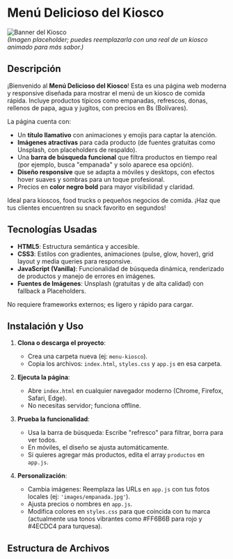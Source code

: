 # Menú Delicioso del Kiosco

![Banner del Kiosco](https://via.placeholder.com/800x200/FF6B6B/FFFFFF?text=🍔+Menú+Delicioso+del+Kiosco+🍔)  
*(Imagen placeholder; puedes reemplazarla con una real de un kiosco animado para más sabor.)*

## Descripción
¡Bienvenido al **Menú Delicioso del Kiosco**! Esta es una página web moderna y responsive diseñada para mostrar el menú de un kiosco de comida rápida. Incluye productos típicos como empanadas, refrescos, donas, rellenos de papa, agua y jugitos, con precios en Bs (Bolívares). 

La página cuenta con:
- Un **título llamativo** con animaciones y emojis para captar la atención.
- **Imágenes atractivas** para cada producto (de fuentes gratuitas como Unsplash, con placeholders de respaldo).
- Una **barra de búsqueda funcional** que filtra productos en tiempo real (por ejemplo, busca "empanada" y solo aparece esa opción).
- **Diseño responsive** que se adapta a móviles y desktops, con efectos hover suaves y sombras para un toque profesional.
- Precios en **color negro bold** para mayor visibilidad y claridad.

Ideal para kioscos, food trucks o pequeños negocios de comida. ¡Haz que tus clientes encuentren su snack favorito en segundos!

## Tecnologías Usadas
- **HTML5**: Estructura semántica y accesible.
- **CSS3**: Estilos con gradientes, animaciones (pulse, glow, hover), grid layout y media queries para responsive.
- **JavaScript (Vanilla)**: Funcionalidad de búsqueda dinámica, renderizado de productos y manejo de errores en imágenes.
- **Fuentes de Imágenes**: Unsplash (gratuitas y de alta calidad) con fallback a Placeholders.

No requiere frameworks externos; es ligero y rápido para cargar.

## Instalación y Uso
1. **Clona o descarga el proyecto**:
   - Crea una carpeta nueva (ej: `menu-kiosco`).
   - Copia los archivos: `index.html`, `styles.css` y `app.js` en esa carpeta.

2. **Ejecuta la página**:
   - Abre `index.html` en cualquier navegador moderno (Chrome, Firefox, Safari, Edge).
   - No necesitas servidor; funciona offline.

3. **Prueba la funcionalidad**:
   - Usa la barra de búsqueda: Escribe "refresco" para filtrar, borra para ver todos.
   - En móviles, el diseño se ajusta automáticamente.
   - Si quieres agregar más productos, edita el array `productos` en `app.js`.

4. **Personalización**:
   - Cambia imágenes: Reemplaza las URLs en `app.js` con tus fotos locales (ej: `'images/empanada.jpg'`).
   - Ajusta precios o nombres en `app.js`.
   - Modifica colores en `styles.css` para que coincida con tu marca (actualmente usa tonos vibrantes como #FF6B6B para rojo y #4ECDC4 para turquesa).

## Estructura de Archivos
